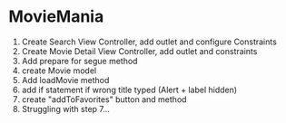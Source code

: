 # MovieMania

1. Create Search View Controller, add outlet and configure Constraints
2. Create Movie Detail View Controller, add outlet and constraints
3. Add prepare for segue method
4. create Movie model
5. Add loadMovie method
6. add if statement if wrong title typed (Alert + label hidden)
7. create "addToFavorites" button and method
8. Struggling with step 7...

